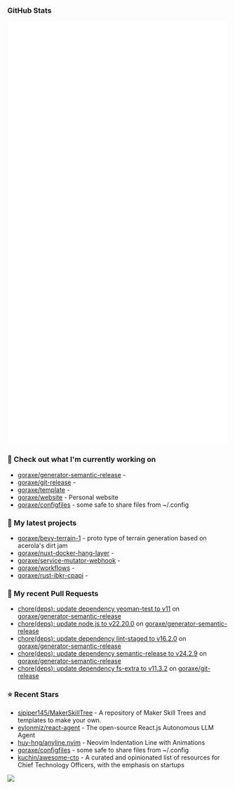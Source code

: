 
### GitHub Stats

<p align="left"><img src="https://raw.githubusercontent.com/goraxe/goraxe/main/github-metrics.svg" /></p>

### 👷 Check out what I'm currently working on

- [goraxe/generator-semantic-release](https://github.com/goraxe/generator-semantic-release) - 
- [goraxe/git-release](https://github.com/goraxe/git-release) - 
- [goraxe/template](https://github.com/goraxe/template) - 
- [goraxe/website](https://github.com/goraxe/website) - Personal website
- [goraxe/configfiles](https://github.com/goraxe/configfiles) - some safe to share files from ~/.config 
### 🌱 My latest projects

- [goraxe/bevy-terrain-1](https://github.com/goraxe/bevy-terrain-1) - proto type of terrain generation based on acerola&#39;s dirt jam
- [goraxe/nuxt-docker-hang-layer](https://github.com/goraxe/nuxt-docker-hang-layer) - 
- [goraxe/service-mutator-webhook](https://github.com/goraxe/service-mutator-webhook) - 
- [goraxe/workflows](https://github.com/goraxe/workflows) - 
- [goraxe/rust-ibkr-cpapi](https://github.com/goraxe/rust-ibkr-cpapi) - 
### 🔨 My recent Pull Requests

- [chore(deps): update dependency yeoman-test to v11](https://github.com/goraxe/generator-semantic-release/pull/245) on [goraxe/generator-semantic-release](https://github.com/goraxe/generator-semantic-release)
- [chore(deps): update node.js to v22.20.0](https://github.com/goraxe/generator-semantic-release/pull/244) on [goraxe/generator-semantic-release](https://github.com/goraxe/generator-semantic-release)
- [chore(deps): update dependency lint-staged to v16.2.0](https://github.com/goraxe/generator-semantic-release/pull/243) on [goraxe/generator-semantic-release](https://github.com/goraxe/generator-semantic-release)
- [chore(deps): update dependency semantic-release to v24.2.9](https://github.com/goraxe/generator-semantic-release/pull/242) on [goraxe/generator-semantic-release](https://github.com/goraxe/generator-semantic-release)
- [chore(deps): update dependency fs-extra to v11.3.2](https://github.com/goraxe/git-release/pull/151) on [goraxe/git-release](https://github.com/goraxe/git-release)
### ⭐ Recent Stars

- [sjpiper145/MakerSkillTree](https://github.com/sjpiper145/MakerSkillTree) - A repository of Maker Skill Trees and templates to make your own.  
- [eylonmiz/react-agent](https://github.com/eylonmiz/react-agent) - The open-source React.js Autonomous LLM Agent
- [huy-hng/anyline.nvim](https://github.com/huy-hng/anyline.nvim) - Neovim Indentation Line with Animations
- [goraxe/configfiles](https://github.com/goraxe/configfiles) - some safe to share files from ~/.config 
- [kuchin/awesome-cto](https://github.com/kuchin/awesome-cto) - A curated and opinionated list of resources for Chief Technology Officers, with the emphasis on startups

![](https://komarev.com/ghpvc/?username=goraxe)
